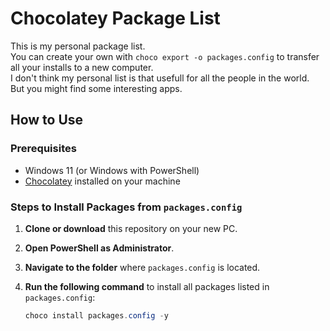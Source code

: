# Chocolatey Package List
This is my personal package list.  
You can create your own with `choco export -o packages.config` to transfer all your installs to a new computer.  
I don't think my personal list is that usefull for all the people in the world. But you might find some interesting apps.


## How to Use

### Prerequisites

- Windows 11 (or Windows with PowerShell)
- [Chocolatey](https://chocolatey.org/install) installed on your machine

### Steps to Install Packages from `packages.config`

1. **Clone or download** this repository on your new PC.

2. **Open PowerShell as Administrator**.

3. **Navigate to the folder** where `packages.config` is located.

4. **Run the following command** to install all packages listed in `packages.config`:

   ```powershell
   choco install packages.config -y
